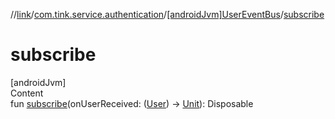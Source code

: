 //[link](../../index.md)/[com.tink.service.authentication](../index.md)/[[androidJvm]UserEventBus](index.md)/[subscribe](subscribe.md)



# subscribe  
[androidJvm]  
Content  
fun [subscribe](subscribe.md)(onUserReceived: ([User](../../com.tink.model.user/[android-jvm]-user/index.md)) -> [Unit](https://kotlinlang.org/api/latest/jvm/stdlib/kotlin/-unit/index.html)): Disposable  



